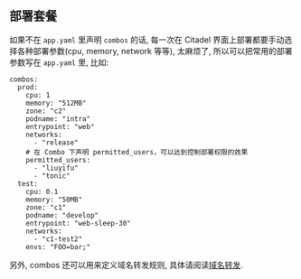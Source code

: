 ## 部署套餐

如果不在 `app.yaml` 里声明 `combos` 的话, 每一次在 Citadel 界面上部署都要手动选择各种部署参数(cpu, memory, network 等等), 太麻烦了, 所以可以把常用的部署参数写在 `app.yaml` 里, 比如:

```
combos:
  prod:
    cpu: 1
    memory: "512MB"
    zone: "c2"
    podname: "intra"
    entrypoint: "web"
    networks:
      - "release"
    # 在 Combo 下声明 permitted_users，可以达到控制部署权限的效果
    permitted_users:
      - "liuyifu"
      - "tonic"
  test:
    cpu: 0.1
    memory: "50MB"
    zone: "c1"
    podname: "develop"
    entrypoint: "web-sleep-30"
    networks:
      - "c1-test2"
    envs: "FOO=bar;"
```

另外, combos 还可以用来定义域名转发规则, 具体请阅读[域名转发](elb.md).